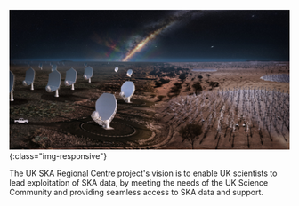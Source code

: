 ![abstract-banner-image](assets/images/SKA-at-Night.jpg){:class="img-responsive"} 

The UK SKA Regional Centre project's vision is to enable UK scientists to lead exploitation of SKA data, by meeting the needs of the UK Science Community and providing seamless access to SKA data and support.


